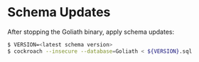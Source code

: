 # Schema Updates

After stopping the Goliath binary, apply schema updates:

```bash
$ VERSION=<latest schema version>
$ cockroach --insecure --database=Goliath < ${VERSION}.sql
```